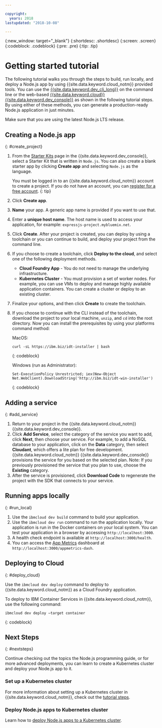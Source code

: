 ```yaml
---

copyright:
  years: 2018
lastupdated: "2018-10-08"

---
```


{:new_window: target="_blank"}
{:shortdesc: .shortdesc}
{:screen: .screen}
{:codeblock: .codeblock}
{:pre: .pre}
{:tip: .tip}

# Getting started tutorial

The following tutorial walks you through the steps to build, run locally, and deploy a Node.js app by using {{site.data.keyword.cloud_notm}} provided tools. You can use the [{{site.data.keyword.dev_cli_long}}](https://console.bluemix.net/docs/cloudnative/dev_cli.html#add-cli) on the command line or the web-based [{{site.data.keyword.cloud}} {{site.data.keyword.dev_console}}](https://console.bluemix.net/developer/appservice/dashboard) as shown in the following tutorial steps. By using either of these methods, you can generate a production-ready Node.js application in just minutes.

Make sure that you are using the latest Node.js LTS release.

## Creating a Node.js app
{: #create_project}

1. From the [Starter Kits](https://console.bluemix.net/developer/appservice/starter-kits) page in the {{site.data.keyword.dev_console}}, select a Starter Kit that is written in `Node.js`. You can also create a blank starter app by clicking **Create app** and selecting `Node.js` as the language.

    You must be logged in to an {{site.data.keyword.cloud_notm}} account to create a project. If you do not have an account, you can [register for a free account](https://console.bluemix.net/registration).
    {: tip}

2. Click **Create app**.
3. **Name** your app. A generic app name is provided if you want to use that.
4. Enter a **unique host name**. The host name is used to access your application, for example: `expressjs-project.mybluemix.net`.
5. Click **Create**. After your project is created, you can deploy by using a toolchain or you can continue to build, and deploy your project from the command line.
6. If you choose to create a toolchain, click **Deploy to the cloud**, and select one of the following deployment methods.
    * **Cloud Foundry App** - You do not need to manage the underlying infrastructure.
    * **Kubernetes Cluster** - You must provision a set of worker nodes. For example, you can use VMs to deploy and manage highly available application containers. You can create a cluster or deploy to an existing cluster.

7. Finalize your options, and then click **Create** to create the toolchain.

8. If you choose to continue with the CLI instead of the toolchain, download the project to your local machine, `unzip`, and `cd` into the root directory. Now you can install the prerequisites by using your platforms command method:

    MacOS:
    ```
    curl -sL https://ibm.biz/idt-installer | bash
    ```
    {: codeblock}

    Windows (run as Administrator):
    ```
    Set-ExecutionPolicy Unrestricted; iex(New-Object Net.WebClient).DownloadString('http://ibm.biz/idt-win-installer')
    ```
    {: codeblock}

## Adding a service
{: #add_service}

1. Return to your project in the {{site.data.keyword.cloud_notm}} {{site.data.keyword.dev_console}}.
2. Click **Add Service**, select the category of the service you want to add, click **Next**, then choose your service. For example, to add a NoSQL database to your application, click on the **Data** category, then select **Cloudant**, which offers a lite plan for free development. {{site.data.keyword.cloud_notm}} {{site.data.keyword.dev_console}} provisions the service for you based on the selected plan.
Note: If you previously provisioned the service that you plan to use, choose the **Existing** category.
3. After the service is provisioned, click **Download Code** to regenerate the project with the SDK that connects to your service.

<!--
<video of creating a project and adding a service>
-->

## Running apps locally
{: #run_local}

1. Use the `ibmcloud dev build` command to build your application.
2. Use the `ibmcloud dev run` command to run the application locally. Your application is run in the Docker containers on your local system. You can test your application in a browser by accessing `http://localhost:3000`.
3. A health check endpoint is available at `http://localhost:3000/health`.
4. You can access the [App Metrics](https://developer.ibm.com/node/monitoring-post-mortem/application-metrics-node-js/) dashboard at `http://localhost:3000/appmetrics-dash`.

<!--
<video>
-->

## Deploying to Cloud
{: #deploy_cloud}

Use the `ibmcloud dev deploy` command to deploy to {{site.data.keyword.cloud_notm}} as a Cloud Foundry application. 

To deploy to IBM Container Services in {{site.data.keyword.cloud_notm}}, use the following command:
```
ibmcloud dev deploy –target container 
```
{: codeblock}

## Next Steps
{: #nextsteps}

Continue checking out the topics the Node.js programming guide, or for more advanced deployments, you can learn to create a Kubernetes cluster and deploy your Node.js app to it.

### Set up a Kubernetes cluster
For more information about setting up a Kubernetes cluster in {{site.data.keyword.cloud_notm}}, check out the [tutorial steps](https://console.bluemix.net/docs/containers/cs_clusters.html#clusters).

### Deploy Node.js apps to Kubernetes cluster
Learn how to [deploy Node.js apps to a Kubernetes cluster](../containers/cs_tutorials_apps.html).

